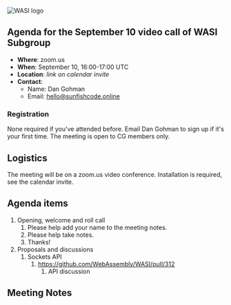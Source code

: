 ![WASI logo](/WASI.png)

## Agenda for the September 10 video call of WASI Subgroup

- **Where**: zoom.us
- **When**: September 10, 16:00-17:00 UTC
- **Location**: *link on calendar invite*
- **Contact**:
    - Name: Dan Gohman
    - Email: hello@sunfishcode.online

### Registration

None required if you've attended before. Email Dan Gohman to sign up if it's
your first time. The meeting is open to CG members only.

## Logistics

The meeting will be on a zoom.us video conference.
Installation is required, see the calendar invite.

## Agenda items

1. Opening, welcome and roll call
    1. Please help add your name to the meeting notes.
    1. Please help take notes.
    1. Thanks!
1. Proposals and discussions
    1. Sockets API
        1. https://github.com/WebAssembly/WASI/pull/312
            1. API discussion

## Meeting Notes
